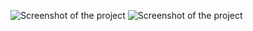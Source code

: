 ![Screenshot of the project](https://github.com/mhantich/mxhreact/tree/main/screenshots/home.png)
![Screenshot of the project](https://github.com/mhantich/mxhreact/tree/main/screenshots/mobileview.png)
